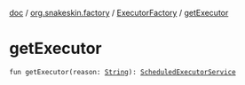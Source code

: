 [doc](../../index.md) / [org.snakeskin.factory](../index.md) / [ExecutorFactory](index.md) / [getExecutor](./get-executor.md)

# getExecutor

`fun getExecutor(reason: `[`String`](https://kotlinlang.org/api/latest/jvm/stdlib/kotlin/-string/index.html)`): `[`ScheduledExecutorService`](http://docs.oracle.com/javase/6/docs/api/java/util/concurrent/ScheduledExecutorService.html)